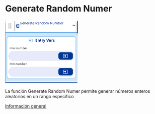 # Generate Random Numer

![](../../../../.gitbook/assets/image%20%28460%29.png)

La función Generate Random Numer permite generar números enteros aleatorios en un rango especifico

[Información general](https://docs.apphive.io/reference/funciones/informacion-general-de-las-funciones)

